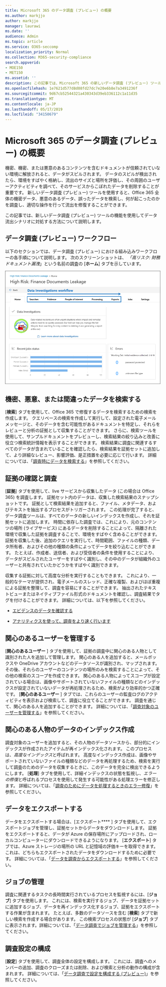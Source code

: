 ```yaml
---
title: Microsoft 365 のデータ調査 (プレビュー) の概要
ms.author: markjjo
author: markjjo
manager: laurawi
ms.date: ''
audience: Admin
ms.topic: article
ms.service: O365-seccomp
localization_priority: Normal
ms.collection: M365-security-compliance
search.appverid:
- MOE150
- MET150
ms.assetid: ''
description: この記事では、Microsoft 365 の新しいデータ調査 (プレビュー) ツールについて説明します。
ms.openlocfilehash: 1e7621d577d8d08fd27dc7e20e6b8e7a3491236f
ms.sourcegitcommit: 9d67cb52544321a430343d39eb336112c1a11d35
ms.translationtype: MT
ms.contentlocale: ja-JP
ms.lasthandoff: 05/17/2019
ms.locfileid: "34150679"
---
```

# <a name="overview-of-data-investigations-preview-in-microsoft-365"></a>Microsoft 365 のデータ調査 (プレビュー) の概要

機密、機密、または悪意のあるコンテンツを含むドキュメントが信頼されていない環境に解放されると、データがスピルされます。 データのスピルが検出されたら、環境をすばやく格納し、流出のサイズと場所を評価し、その周囲のユーザーアクティビティを調べて、そのサービスからこぼれたデータを削除することが重要です。 新しいデータ調査 (プレビュー) ツールを使用すると、Office 365 全体の機密データ、悪意のあるデータ、誤ったデータを検索し、何が起こったのかを調査し、適切な操作を行って流出を修復することができます。  

この記事では、新しいデータ調査 (プレビュー) ツールの機能を使用してデータ流出シナリオに対処する方法について説明します。

## <a name="data-investigations-preview-workflow"></a>データ調査 (プレビュー) ワークフロー 

以下のセクションでは、データ調査 (プレビュー) における組み込みワークフローの各手順について説明します。 次のスクリーンショットは、 *「高リスク: 財務ドキュメント漏洩*」という名前の調査の [**ホーム**] タブを示しています。 

![データ調査ツールのワークフロー](../media/DataInvestigationsWorkflow.png)

## <a name="search-for-sensitive-malicious-or-misplaced-data"></a>機密、悪意、または間違ったデータを検索する

[**検索**] タブを使用して、Office 365 で修復するデータを検索するための検索を作成します。 クエリベースの検索を作成して実行して、設定された電子メールメッセージと、そのデータを含む可能性があるドキュメントを特定し、それらをレビューと分析の証拠として収集することができます。 さらに、検索ツールを使用して、サンプルドキュメントをプレビューし、検索結果の絞り込みと改善に役立つ検索統計情報を表示することができます。 検索結果に調査に関連するすべてのデータが含まれていることを確認したら、検索結果を証拠セットに追加して、より詳細なレビュー、影響評価、是正措置を必要に応じて行います。 詳細については、「[調査時にデータを検索する](search-for-data.md)」を参照してください。

## <a name="review-and-investigate-evidence"></a>証拠の確認と調査

[**証拠**] タブを使用して、live サービスから収集したデータ (この場合は Office 365) を調査します。 証拠セット内のデータは、収集した検索結果のスナップショットです。 証拠として検索結果を追加すると、ファイル、メタデータ、およびテキストを抽出するプロセスがトリガーされます。 この処理が完了すると、データ調査ツールは、すべてのデータの新しいインデックスを作成し、それを証拠セットに追加します。 時間に依存した調査では、これにより、元のコンテンツの場所 (ライブサービス) にあるデータを削除することによって、隔離された環境で収集した証拠を調査することで、環境をすばやく含めることができます。 証拠を収集した後、追加のクエリを実行して、時間範囲、ファイルの種類、データ所有者、およびその他の種類の条件によってデータを絞り込むことができます。 たとえば、作成者、送信者、および受信者の条件を使用することにより、データがスピルされたユーザーをすばやく識別し、その中のデータが組織外のユーザーと共有されていたかどうかをすばやく識別できます。

収集する証拠に対して高度な分析を実行することもできます。 これにより、一般的なテーマが提供され、電子メールのスレッド、正確な複製、およびほぼ重複による証拠を整理して、調査を容易にすることができます。 抽出されたテキストビューまたはネイティブファイル形式のドキュメントを確認し、調査結果でタグを付けることができます。 詳細については、以下を参照してください。

  - [エビデンスのデータを確認する](review-data-in-evidence.md)

  - [アナリティクスを使って、調査をより速く行います](run-analytics-to-investigate-faster.md)


## <a name="managing-people-of-interest"></a>関心のあるユーザーを管理する

[**関心のあるユーザー** ] タブを使用して、証拠の調査中に関心のある人物として識別された人を追加して管理します。 関心のある人を追加すると、メールボックスや OneDrive アカウントなどのデータソースが識別され、マップされます。 その後、それらのユーザーのコンテンツの場所のみを検索することによって、その他の検索のスコープを作成できます。 関心のある人物によってスコープが設定されている場合は、画像やサポートされていないファイルの種類などのインデックスが設定されていないデータが再処理されるため、検索がより効率的かつ正確です。 [**関心のあるユーザー** ] タブでは、これらのユーザーの監査ログのアクティビティを表示および検索して、調査に役立てることができます。 調査を通じて、関心のある人を追加することができます。 詳細については、「[調査対象のユーザーを管理する](manage-people-of-interest.md)」を参照してください。

## <a name="indexing-the-data-of-people-of-interest"></a>関心のある人物のデータのインデックス作成

調査対象のユーザーを追加すると、その人物のデータソースから、部分的にインデックスが作成されたアイテムが再インデックス化されます。 このプロセスは、*高度なインデックス*と呼ばれます。 高度なインデックス作成は、画像やサポートされていないファイルの種類などのデータを再処理するため、検索を実行して調査のためのデータを収集するときに、このデータを完全に検出できるようにします。 [**処理**] タブを使用して、詳細インデックスの状態を監視し、*エラーの修復*と呼ばれるプロセスを使用して発生する可能性がある処理エラーを修正します。 詳細については、「[調査のためにデータを処理するときのエラー修復](error-remediation.md)」を参照してください。

## <a name="exporting-data"></a>データをエクスポートする

データをエクスポートする場合は、[エクスポート**** ] タブを使用して、エクスポートジョブを管理し、証拠セットからデータをダウンロードします。 証拠をエクスポートすると、データが Azure の保存場所にアップロードされ、ローカルコンピューターにダウンロードできるようになります。 [**エクスポート**] タブでは、Azure ストレージの場所の URL と記憶域の評価キーを取得できます。これは、どちらもエクスポートされたデータをダウンロードするために必要です。 詳細については、「[データを調査からエクスポートする](export-data.md)」を参照してください。

## <a name="managing-jobs"></a>ジョブの管理

調査に関連するタスクの長時間実行されているプロセスを監視するには、[**ジョブ**] タブを使用します。 これには、検索を実行するジョブ、データを証拠セットに追加するジョブ、データを再インデックス化するジョブ、証拠をエクスポートする作業が含まれます。 たとえば、多数のデータソースを含む [**検索**] タブで新しい検索を作成する場合があります。 この検索プロセスの状態が [**ジョブ**] タブに表示されます。詳細については、「[データ調査でジョブを管理する](manage-jobs.md)」を参照してください。

## <a name="configuring-investigation-settings"></a>調査設定の構成

[**設定**] タブを使用して、調査全体の設定を構成します。 これには、調査へのメンバーの追加、調査のクローズまたは削除、および検索と分析の動作の構成が含まれます。 詳細については、「[データ調査で設定を構成する (プレビュー)](configure-settings-datainvestigations.md)」を参照してください。
